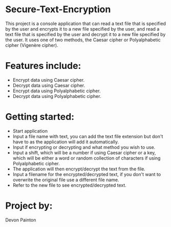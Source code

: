 # Secure-Text-Encryption
This project is a console application that can read a text file that is specified by the user and encrypts it to a new file specified by the user, and read a text file that is specified by the user and decrypt it to a new file specified by the user. It uses one of two methods, the Caesar cipher or Polyalphabetic cipher (Vigenère cipher).

# Features include:
- Encrypt data using Caesar cipher.
- Decrypt data using Caesar cipher.
- Encrypt data using Polyalphabetic cipher.
- Decrypt data using Polyalphabetic cipher.
# Getting started:
- Start application
- Input a file name with text, you can add the text file extension but don't have to as the application will add it automatically.
- Input if encrypting or decrypting and what method you wish to use.
- Input a shift, which will be a number if using Caesar cipher or a key, which will be either a word or random collection of characters if using Polyalphabetic cipher.
- The application will then encrypt/decrypt the text from the file.
- Input a filename for the encrypted/decrypted text, if you don't want to overwrite the original file use a different file name.
- Refer to the new file to see encrypted/decrypted text.
# Project by:
Devon Painton
